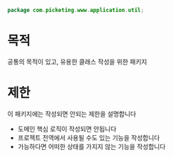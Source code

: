 ```java
package com.picketing.www.application.util;
```

# 목적
공통의 목적이 있고, 유용한 클래스 작성을 위한 패키지

# 제한
이 패키지에는 작성되면 안되는 제한을 설명합니다
* 도메인 핵심 로직이 작성되면 안됩니다
* 프로젝트 전역에서 사용될 수도 있는 기능을 작성합니다
* 가능하다면 어떠한 상태를 가지지 않는 기능을 작성합니다

